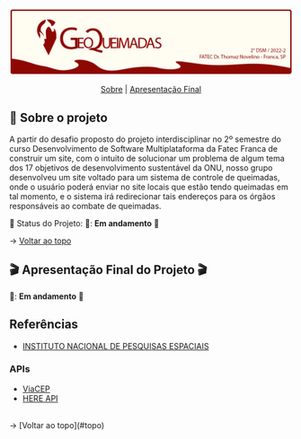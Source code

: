 <br id="topo">

<p align="center"> <img src="./BannerV2.1.png" /></p>

<p align="center">
    <a href="#sobre">Sobre</a>  |     
    <a href="#final">Apresentação Final</a>
</p>

<span id="sobre">

## :bookmark_tabs: Sobre o projeto

A partir do desafio proposto do projeto interdisciplinar no 2º semestre do curso Desenvolvimento de Software Multiplataforma da Fatec Franca de construir um site, com o intuito de solucionar um problema de algum tema dos 17 objetivos de desenvolvimento sustentável da ONU, nosso grupo desenvolveu um site voltado para um sistema de controle de queimadas, onde o usuário poderá enviar no site locais que estão tendo queimadas em tal momento, e o sistema irá redirecionar tais endereços para os órgãos responsáveis ao combate de queimadas.

:pushpin: Status do Projeto: 🚧: **Em andamento** 🚧

→ [Voltar ao topo](#topo)

<span id="final">

## :clapper: Apresentação Final do Projeto :clapper:
    
🚧: **Em andamento** 🚧
    

## Referências

 - [INSTITUTO NACIONAL DE PESQUISAS ESPACIAIS](https://queimadas.dgi.inpe.br/queimadas/portal)
 
 ### APIs
 - [ViaCEP](https://viacep.com.br/)
 - [HERE API](https://developer.here.com/)
 <br/>
→ [Voltar ao topo](#topo)
